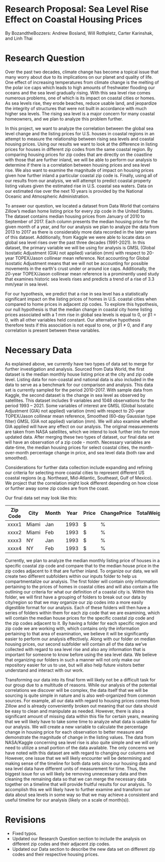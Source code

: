 # Research Proposal: Sea Level Rise Effect on Coastal Housing Prices
By BozandtheBozzers: 
Andrew Bosland, Will Rothpletz, Carter Karinshak, and Linh Thai

# Research Question
Over the past two decades, climate change has become a topical issue that many worry about due to its implications on our planet and quality of life. One effect of increasing temperatures from climate change is the melting of the polar ice caps which leads to high amounts of freshwater flooding our oceans and the sea level gradually rising. With this sea level rise comes numerous problems, one of which is its impact on coastal cities or homes. As sea levels rise, they erode beaches, reduce usable land, and jeopardize the integrity of structures that were not built in accordance with much higher sea levels. The rising sea level is a major concern for many coastal homeowners, and we plan to analyze this problem further. 

In this project, we want to analyze the correlation between the global sea level change and the listing prices for U.S. houses in coastal regions in an attempt to measure the relationship between rising sea levels and coastal housing prices. Using our results we want to look at the difference in listing prices for houses in different zip codes from the same coastal region. By comparing housing prices for zip codes that are directly on the coastline with those that are further inland, we will be able to perform our analysis to determine if there is a correlation between housing prices and sea level rise. We also want to examine the magnitude of impact on housing prices given how further inland a particular coastal zip code is. Finally, using all of our results from our analysis, we will attempt to predict coastal property listing values given the estimated rise in U.S. coastal sea waters. Data on our estimated rise over the next 10 years is provided by the National Oceanic and Atmospheric Administration.

To answer our question, we located a dataset from Data World that contains Zillow’s median home listing price for every zip code in the United States. The dataset contains median housing prices from January of 2010 to September of 2017. Each column presents the median housing price for the given month of a year, and for our analysis we plan to analyze the data from 2013 to 2017 as there is considerably more data recorded in the later years of this dataset. Additionally, from Kaggle we were able to locate data on global sea level rises over the past three decades (1991-2021). In this dataset, the primary variable we will be using for analysis is GMSL (Global Isostatic Adjustment (GIA) not applied) variation (mm) with respect to 20-year TOPEX/Jason collinear mean reference. Not accounting for Global Isostatic Adjustment means that we will not be accounting for possible movements in the earth's crust under or around ice caps. Additionally, the 20-year TOPEX/Jason collinear mean reference is a prominently used study that examines historic sea levels rises and predicts a trend of a rise of 3.3 mm/year in sea level. 

For our hypothesis, we predict that a rise in sea level has a statistically significant impact on the listing prices of homes in U.S. coastal cities when compared to home prices in adjacent zip codes. To explore this hypothesis, our null hypothesis is that the median change in coastal city home listing prices associated with a 1 mm rise in global sea levels is equal to 0, or β1 = 0, with all other variables held constant. Our alternative hypothesis therefore tests if this association is not equal to one, or β1 ≠ 0, and if any correlation is present between these variables.

# Necessary Data
As explained above, we currently have two types of data set to merge for further investigation and analysis. Sourced from Data World, the first dataset is the median monthly house listing price at the city and zip code level. Listing data for non-coastal and national data is also included in the data to serve as a benchmark for our comparison and analysis. This data set is currently sampled for the period 2010-2017. With sample data from Kaggle, the second dataset is the change in sea level as observed by satellites. This dataset includes 9 variables and 1048 observations for the period 1993 – 2021. Some variables of interest are GMSL (Global Isostatic Adjustment (GIA) not applied) variation (mm) with respect to 20-year TOPEX/Jason collinear mean reference, Smoothed (60-day Gaussian type filter) GMSL (GIA not applied) variation (mm). We will also examine whether GIA applied will have any effect on our analysis. The original measurements are taken from NASA satellites, which we intend to look further into for more updated data. After merging these two types of dataset, our final data set will have an observation of a zip code - month. Necessary variables are date-time, the median housing prices for select coastal cities, the month-over-month percentage change in price, and sea level data (both raw and smoothed). 

Considerations for further data collection include expanding and refining our criteria for selecting more coastal cities to represent different US coastal regions (e.g. Northeast, Mid-Atlantic, Southeast, Gulf of Mexico). We project that the correlation might look different depending on how close or further away some zip codes are from the coast.


Our final data set may look like this:

| Zip Code | City | Month | Year | Price | ChangePrice | TotalWeightedObservations	| GMSL_noGIA | SmoothedGSML_noGIA | GMSL_GIA | SmoothedGSML_GIA | 
 --- |--- | --- | --- | --- | --- | --- | --- | --- | --- | --- 
xxxx1 | Miami | Jan | 1993 | $ | % |  |  |  |  |  |
xxxx2 | Miami | Feb | 1993 | $ | % |  |  |  |  |  |
xxxx3 | NY | Jan | 1993 | $ | % |  |  |  |  |  |
xxxx4 | NY | Feb | 1993 | $ | % |  |  |  |  |  |

Currently, we plan to analyze the median monthly listing price of houses in a specific coastal zip code and compare that to the median house price in the zip codes adjacent to it that are further inland. To organize our data, we will create two different subfolders within our inputs folder to help us compartmentalize our analysis. The first folder will contain only information pertaining to the prices of homes in coastal cities and will also contain a file outlining our criteria for what our definition of a coastal city is. Within this folder, we will first have a grouping of folders to break out our data by city/region so that we may organize our zip codes into a more easily digestible format for our analysis. Each of these folders will then have a series of folders within them for each zip code that we are examining, which will contain the median house prices for the specific coastal zip code and the zip codes adjacent to it. By having a folder for each specific region and zip code we are working with, which contains only the information pertaining to that area of examination, we believe it will be significantly easier to perform our analysis effectively. Along with our folder on median housing prices, our second subfolder will contain all of the data we’ve collected with regard to sea level rise and also any information that is important for someone to know before using the sea level data. We believe that organizing our folders in such a manner will not only make our repository easier for us to use, but will also help future visitors better understand and interact with our work.

Transforming our data into its final form will likely not be a difficult task for our group due to a multitude of reasons. While our analysis of the potential correlations we discover will be complex, the data itself that we will be sourcing is quite simple in nature and is also well-organized from common sources. For example, all our data with regard to housing prices comes from Zillow and is already conveniently broken out meaning that our data should be easy to clean and manipulate as needed. However, there is also a significant amount of missing data within this file for certain years, meaning that we will likely have to take some time to analyze what data is usable for our analysis. We will create a new variable to calculate the percentage change in housing price for each observation to better measure and demonstrate the magnitude of change in the listing values. The data from NASA/Kaggle concerning sea level rise is also quite simple and we will only need to utilize a small portion of the data available. The only concerns we have noted with this dataset are with regard to changing our columns and However, one issue that we will likely encounter will be determining and making sense of the timeline for both data sets since our housing data and sea level data have different units of measurement for time. Thus, the biggest issue for us will likely be removing unnecessary data and then cleaning the remaining data so that we can merge the necessary data together on a timeline that will provide fruitful results for our analysis. To accomplish this we will likely have to further examine and transform our data about sea levels in some way so that we may achieve a consistent and useful timeline for our analysis (likely on a scale of month(s)).

# Revisions
- Fixed typos.
- Updated our Research Question section to include the analysis on different zip codes and their adjacent zip codes. 
- Updated our Data section to describe the new data set on different zip codes and their respective housing prices. 
